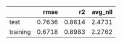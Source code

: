 |          |   rmse |     r2 |   avg_nll |
|:---------|-------:|-------:|----------:|
| test     | 0.7636 | 0.8614 |    2.4731 |
| training | 0.6718 | 0.8983 |    2.2762 |